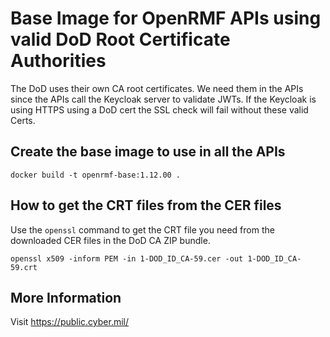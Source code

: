 # Base Image for OpenRMF APIs using valid DoD Root Certificate Authorities
The DoD uses their own CA root certificates. We need them in the APIs since the APIs call the Keycloak server to validate JWTs. If the Keycloak is using HTTPS using a DoD cert the SSL check will fail without these valid Certs. 

## Create the base image to use in all the APIs

```
docker build -t openrmf-base:1.12.00 .
```

## How to get the CRT files from the CER files
Use the `openssl` command to get the CRT file you need from the downloaded CER files in the DoD CA ZIP bundle.

```
openssl x509 -inform PEM -in 1-DOD_ID_CA-59.cer -out 1-DOD_ID_CA-59.crt
```

## More Information
Visit https://public.cyber.mil/
